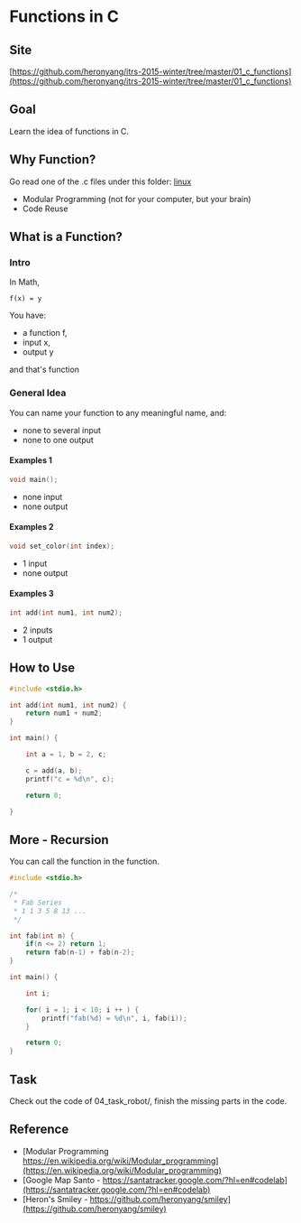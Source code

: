 # Functions in C

## Site

[https://github.com/heronyang/itrs-2015-winter/tree/master/01_c_functions](https://github.com/heronyang/itrs-2015-winter/tree/master/01_c_functions)

## Goal

Learn the idea of functions in C.

## Why Function?

Go read one of the .c files under this folder: [linux](https://github.com/torvalds/linux)

- Modular Programming (not for your computer, but your brain)
- Code Reuse

## What is a Function?

### Intro

In Math,

```
f(x) = y
```

You have:

- a function f,
- input x,
- output y

and that's function

### General Idea

You can name your function to any meaningful name, and:

- none to several input
- none to one output

#### Examples 1

```c
void main();
```

- none input
- none output

#### Examples 2

```c
void set_color(int index);
```

- 1 input
- none output

#### Examples 3

```c
int add(int num1, int num2);
```

- 2 inputs
- 1 output

## How to Use

```c
#include <stdio.h>

int add(int num1, int num2) {
    return num1 + num2;
}

int main() {

    int a = 1, b = 2, c;

    c = add(a, b);
    printf("c = %d\n", c);

    return 0;

}
```

## More - Recursion

You can call the function in the function.

```c
#include <stdio.h>

/*
 * Fab Series
 * 1 1 3 5 8 13 ...
 */

int fab(int n) {
    if(n <= 2) return 1;
    return fab(n-1) + fab(n-2);
}

int main() {

    int i;

    for( i = 1; i < 10; i ++ ) {
        printf("fab(%d) = %d\n", i, fab(i));
    }

    return 0;
}
```

## Task

Check out the code of 04_task_robot/, finish the missing parts in the code.

## Reference

- [Modular Programming https://en.wikipedia.org/wiki/Modular_programming](https://en.wikipedia.org/wiki/Modular_programming)
- [Google Map Santo - https://santatracker.google.com/?hl=en#codelab](https://santatracker.google.com/?hl=en#codelab)
- [Heron's Smiley - https://github.com/heronyang/smiley](https://github.com/heronyang/smiley)
